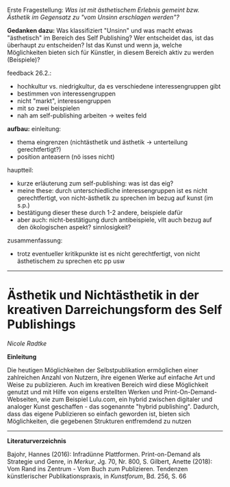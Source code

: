Erste Fragestellung: *Was ist mit ästhetischem Erlebnis gemeint bzw. Ästhetik im Gegensatz zu "vom Unsinn erschlagen werden"?*

**Gedanken dazu:** Was klassifiziert "Unsinn" und was macht etwas "ästhetisch" im Bereich des Self Publishing? Wer entscheidet das, ist das überhaupt *zu* entscheiden? Ist das Kunst und wenn ja, welche Möglichkeiten bieten sich für Künstler, in diesem Bereich aktiv zu werden (Beispiele)? 

feedback 26.2.: 
* hochkultur vs. niedrigkultur, da es verschiedene interessengruppen gibt
* bestimmen von interessengruppen
* nicht "markt", interessengruppen
* mit so zwei beispielen
* nah am self-publishing arbeiten -> weites feld

**aufbau:**
einleitung: 
* thema eingrenzen (nichtästhetik und ästhetik -> unterteilung gerechtfertigt?)
* position anteasern (nö isses nicht)

hauptteil: 
* kurze erläuterung zum self-publishing: was ist das eig?
* meine these: durch unterschiedliche interessengruppen ist es nicht gerechtfertigt, von nicht-ästhetik zu sprechen im bezug auf kunst (im s.p.) 
* bestätigung dieser these durch 1-2 andere, beispiele dafür
* aber auch: nicht-bestätigung durch antibeispiele, vllt auch bezug auf den ökologischen aspekt? sinnlosigkeit?

zusammenfassung:
* trotz eventueller kritikpunkte ist es nicht gerechtfertigt, von nicht ästhetischem zu sprechen etc pp usw

_______________________________________

# Ästhetik und Nichtästhetik in der kreativen Darreichungsform des Self Publishings

*Nicole Radtke*

**Einleitung**


Die heutigen Möglichkeiten der Selbstpublikation ermöglichen einer zahlreichen Anzahl von Nutzern, ihre eigenen Werke auf einfache Art und Weise zu publizieren. Auch im kreativen Bereich wird diese Möglichkeit genutzt und mit Hilfe von eigens erstellten Werken und Print-On-Demand-Webseiten, wie zum Beispiel Lulu.com, ein hybrid zwischen digitaler und analoger Kunst geschaffen - das sogenannte "hybrid publishing". Dadurch, dass das eigene Publizieren so einfach geworden ist, bieten sich Möglichkeiten, die gegebenen Strukturen entfremdend zu nutzen 
____

**Literaturverzeichnis**

Bajohr, Hannes (2016): Infradünne Plattformen. Print-on-Demand als Strategie und Genre, in *Merkur*, Jg. 70, Nr. 800, S. 
Gilbert, Anette (2018): Vom Rand ins Zentrum - Vom Buch zum Publizieren. Tendenzen künstlerischer Publikationspraxis, in *Kunstforum*, Bd. 256, S. 66

